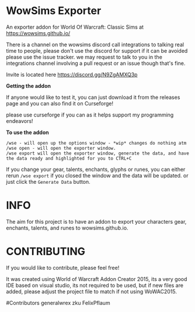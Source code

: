 # WowSims Exporter
An exporter addon for World Of Warcraft: Classic Sims at https://wowsims.github.io/

There is a channel on the wowsims discord call integrations to talking real time to people, please don't use the discord for support if it can be avoided please use the issue tracker. we may request to talk to you in the integrations channel involving a pull request or an issue though that's fine.

Invite is located here https://discord.gg/N9ZgAMXQ3p

**Getting the addon**

If anyone would like to test it, you can just download it from the releases page and you can also find it on Curseforge!

please use curseforge if you can as it helps support my programming endeavors!


**To use the addon**

    /wse - will open up the options window - *wip* changes do nothing atm
    /wse open - will open the exporter window.
    /wse export will open the exporter window, generate the data, and have the data ready and highlighted for you to CTRL+C

If you change your gear, talents, enchants, glyphs or runes, you can either rerun `/wse export` if you closed the window and the data will be updated. or just click the `Generate Data` button.


# INFO
The aim for this project is to have an addon to export your characters gear, enchants, talents, and runes to wowsims.github.io.


# CONTRIBUTING
If you would like to contribute, please feel free!

It was created using World of Warcraft Addon Creator 2015, its a very good IDE based on visual studio, its not required to be used, but if new files are added, please adjust the project file to match if not using WoWAC2015.

#Contributors
generalwrex
zku
FelixPflaum
